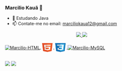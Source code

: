 ### Marcilio Kauã 👋

- 🌱 Estudando Java 
- 📫 Contate-me no email: marciliokaua12@gmail.com

<div align="center">
  <a href="https://github.com/MarcilioKaua">
  <img height="150em" src="https://github-readme-stats.vercel.app/api?username=MarcilioKaua&show_icons=true&theme=dracula&include_all_commits=true&count_private=true"/>
  <img height="150em" src="https://github-readme-stats.vercel.app/api/top-langs/?username=MarcilioKaua&layout=compact&langs_count=7&theme=dracula"/>
</div>
  
<div style="display: inline_block"><br>
  
  <img align="center" alt="Marcilio-HTML" height="30" width="40" src="https://cdn.jsdelivr.net/gh/devicons/devicon/icons/java/java-original.svg">     
  <img align="center" alt="Marcilio-HTML" height="30" width="40" src="https://raw.githubusercontent.com/devicons/devicon/master/icons/html5/html5-original.svg">
  <img align="center" alt="Marcilio-CSS" height="30" width="40" src="https://raw.githubusercontent.com/devicons/devicon/master/icons/css3/css3-original.svg">
  <img align="center" alt="Marcilio-MySQL" height="30" width="40" src="https://cdn.jsdelivr.net/gh/devicons/devicon/icons/mysql/mysql-original.svg"> 
</div>
  
  ##
  
 <div>
  <a href = "https://mail.google.com/mail/u/0/?tab=rm&ogbl#inbox"><img src="https://img.shields.io/badge/-Gmail-%23333?style=for-the-badge&logo=gmail&logoColor=white" target="_blank"></a>
  <a href="https://www.linkedin.com/in/marcilio-silva-364241236/" target="_blank"><img src="https://img.shields.io/badge/-LinkedIn-%230077B5?style=for-the-badge&logo=linkedin&logoColor=white" target="_blank"></a>  
 </div>
